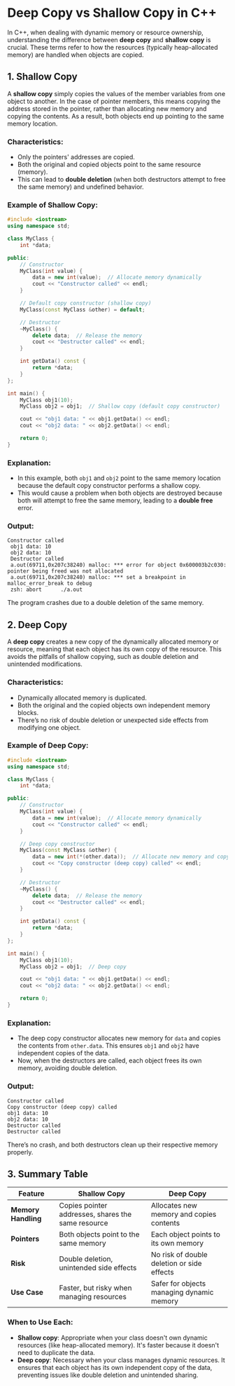 
# Deep Copy vs Shallow Copy in C++

In C++, when dealing with dynamic memory or resource ownership, understanding the difference between **deep copy** and **shallow copy** is crucial. These terms refer to how the resources (typically heap-allocated memory) are handled when objects are copied.

## 1. Shallow Copy

A **shallow copy** simply copies the values of the member variables from one object to another. In the case of pointer members, this means copying the address stored in the pointer, rather than allocating new memory and copying the contents. As a result, both objects end up pointing to the same memory location.

### Characteristics:
- Only the pointers' addresses are copied.
- Both the original and copied objects point to the same resource (memory).
- This can lead to **double deletion** (when both destructors attempt to free the same memory) and undefined behavior.

### Example of Shallow Copy:
```cpp
#include <iostream>
using namespace std;

class MyClass {
    int *data;

public:
    // Constructor
    MyClass(int value) {
        data = new int(value);  // Allocate memory dynamically
        cout << "Constructor called" << endl;
    }

    // Default copy constructor (shallow copy)
    MyClass(const MyClass &other) = default;

    // Destructor
    ~MyClass() {
        delete data;  // Release the memory
        cout << "Destructor called" << endl;
    }

    int getData() const {
        return *data;
    }
};

int main() {
    MyClass obj1(10);
    MyClass obj2 = obj1;  // Shallow copy (default copy constructor)

    cout << "obj1 data: " << obj1.getData() << endl;
    cout << "obj2 data: " << obj2.getData() << endl;

    return 0;
}
```

### Explanation:
- In this example, both `obj1` and `obj2` point to the same memory location because the default copy constructor performs a shallow copy.
- This would cause a problem when both objects are destroyed because both will attempt to free the same memory, leading to a **double free** error.

### Output:
```
Constructor called
 obj1 data: 10
 obj2 data: 10
 Destructor called
 a.out(69711,0x207c38240) malloc: *** error for object 0x600003b2c030: pointer being freed was not allocated
 a.out(69711,0x207c38240) malloc: *** set a breakpoint in malloc_error_break to debug
 zsh: abort      ./a.out
```

The program crashes due to a double deletion of the same memory.

## 2. Deep Copy

A **deep copy** creates a new copy of the dynamically allocated memory or resource, meaning that each object has its own copy of the resource. This avoids the pitfalls of shallow copying, such as double deletion and unintended modifications.

### Characteristics:
- Dynamically allocated memory is duplicated.
- Both the original and the copied objects own independent memory blocks.
- There’s no risk of double deletion or unexpected side effects from modifying one object.

### Example of Deep Copy:
```cpp
#include <iostream>
using namespace std;

class MyClass {
    int *data;

public:
    // Constructor
    MyClass(int value) {
        data = new int(value);  // Allocate memory dynamically
        cout << "Constructor called" << endl;
    }

    // Deep copy constructor
    MyClass(const MyClass &other) {
        data = new int(*(other.data));  // Allocate new memory and copy value
        cout << "Copy constructor (deep copy) called" << endl;
    }

    // Destructor
    ~MyClass() {
        delete data;  // Release the memory
        cout << "Destructor called" << endl;
    }

    int getData() const {
        return *data;
    }
};

int main() {
    MyClass obj1(10);
    MyClass obj2 = obj1;  // Deep copy

    cout << "obj1 data: " << obj1.getData() << endl;
    cout << "obj2 data: " << obj2.getData() << endl;

    return 0;
}
```

### Explanation:
- The deep copy constructor allocates new memory for `data` and copies the contents from `other.data`. This ensures `obj1` and `obj2` have independent copies of the data.
- Now, when the destructors are called, each object frees its own memory, avoiding double deletion.

### Output:
```
Constructor called
Copy constructor (deep copy) called
obj1 data: 10
obj2 data: 10
Destructor called
Destructor called
```

There’s no crash, and both destructors clean up their respective memory properly.

## 3. Summary Table

| Feature           | Shallow Copy                                         | Deep Copy                                   |
|-------------------|-----------------------------------------------------|---------------------------------------------|
| **Memory Handling**| Copies pointer addresses, shares the same resource  | Allocates new memory and copies contents    |
| **Pointers**       | Both objects point to the same memory               | Each object points to its own memory        |
| **Risk**           | Double deletion, unintended side effects            | No risk of double deletion or side effects  |
| **Use Case**       | Faster, but risky when managing resources           | Safer for objects managing dynamic memory   |

### When to Use Each:
- **Shallow copy**: Appropriate when your class doesn't own dynamic resources (like heap-allocated memory). It's faster because it doesn't need to duplicate the data.
- **Deep copy**: Necessary when your class manages dynamic resources. It ensures that each object has its own independent copy of the data, preventing issues like double deletion and unintended sharing.


